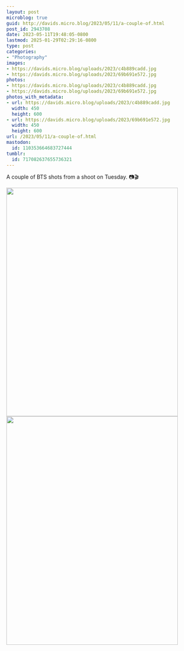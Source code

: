 ```yaml
---
layout: post
microblog: true
guid: http://davids.micro.blog/2023/05/11/a-couple-of.html
post_id: 2943708
date: 2023-05-11T19:48:05-0800
lastmod: 2025-01-29T02:29:16-0800
type: post
categories:
- "Photography"
images:
- https://davids.micro.blog/uploads/2023/c4b889cadd.jpg
- https://davids.micro.blog/uploads/2023/69b691e572.jpg
photos:
- https://davids.micro.blog/uploads/2023/c4b889cadd.jpg
- https://davids.micro.blog/uploads/2023/69b691e572.jpg
photos_with_metadata:
- url: https://davids.micro.blog/uploads/2023/c4b889cadd.jpg
  width: 450
  height: 600
- url: https://davids.micro.blog/uploads/2023/69b691e572.jpg
  width: 450
  height: 600
url: /2023/05/11/a-couple-of.html
mastodon:
  id: 110353664683727444
tumblr:
  id: 717082637655736321
---
```

A couple of BTS shots from a shoot on Tuesday. 📷🎬

<img src="/uploads/2023/c4b889cadd.jpg" width="450" height="600" alt=""><img src="/uploads/2023/69b691e572.jpg" width="450" height="600" alt="">
